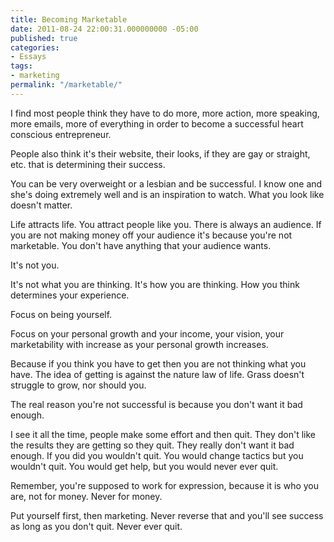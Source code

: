 ```yaml
---
title: Becoming Marketable
date: 2011-08-24 22:00:31.000000000 -05:00
published: true
categories:
- Essays
tags:
- marketing
permalink: "/marketable/"
---
```

I find most people think they have to do more, more action, more speaking, more emails, more of everything in order to become a successful heart conscious entrepreneur.

People also think it's their website, their looks, if they are gay or straight, etc. that is determining their success.

You can be very overweight or a lesbian and be successful. I know one and she's doing extremely well and is an inspiration to watch. What you look like doesn't matter.

Life attracts life. You attract people like you. There is always an audience. If you are not making money off your audience it's because you're not marketable. You don't have anything that your audience wants.

It's not you.

It's not what you are thinking. It's how you are thinking. How you think determines your experience.

Focus on being yourself.

Focus on your personal growth and your income, your vision, your marketability with increase as your personal growth increases.

Because if you think you have to get then you are not thinking what you have. The idea of getting is against the nature law of life. Grass doesn't struggle to grow, nor should you.

The real reason you're not successful is because you don't want it bad enough.

I see it all the time, people make some effort and then quit. They don't like the results they are getting so they quit. They really don't want it bad enough. If you did you wouldn't quit. You would change tactics but you wouldn't quit. You would get help, but you would never ever quit.

Remember, you're supposed to work for expression, because it is who you are, not for money. Never for money.

Put yourself first, then marketing. Never reverse that and you'll see success as long as you don't quit. Never ever quit.